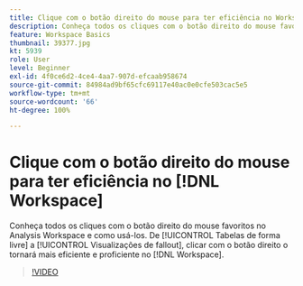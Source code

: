 ```yaml
---
title: Clique com o botão direito do mouse para ter eficiência no Workspace
description: Conheça todos os cliques com o botão direito do mouse favoritos no Analysis Workspace e como usá-los. De tabelas de forma livre a visualizações de fallout, clicar com o botão direito do mouse o tornará mais eficiente e proficiente no Workspace.
feature: Workspace Basics
thumbnail: 39377.jpg
kt: 5939
role: User
level: Beginner
exl-id: 4f0ce6d2-4ce4-4aa7-907d-efcaab958674
source-git-commit: 84984ad9bf65cfc69117e40ac0e0cfe503cac5e5
workflow-type: tm+mt
source-wordcount: '66'
ht-degree: 100%

---
```


# Clique com o botão direito do mouse para ter eficiência no [!DNL Workspace]

Conheça todos os cliques com o botão direito do mouse favoritos no Analysis Workspace e como usá-los. De [!UICONTROL Tabelas de forma livre] a [!UICONTROL Visualizações de fallout], clicar com o botão direito o tornará mais eficiente e proficiente no [!DNL Workspace].

>[!VIDEO](https://video.tv.adobe.com/v/39377/?quality=12&learn=on)
